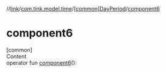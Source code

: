 //[link](../../index.md)/[com.tink.model.time](../index.md)/[[common]DayPeriod](index.md)/[component6](component6.md)



# component6  
[common]  
Content  
operator fun [component6](component6.md)(): <ERROR CLASS>  



